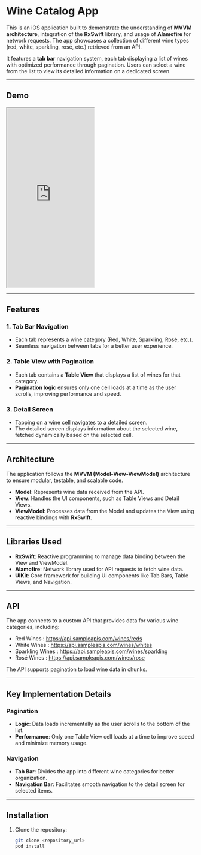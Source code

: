 # Wine Catalog App

This is an iOS application built to demonstrate the understanding of **MVVM architecture**, integration of the **RxSwift** library, and usage of **Alamofire** for network requests. The app showcases a collection of different wine types (red, white, sparkling, rosé, etc.) retrieved from an API. 

It features a **tab bar** navigation system, each tab displaying a list of wines with optimized performance through pagination. Users can select a wine from the list to view its detailed information on a dedicated screen.

---

## Demo

<iframe 
    src="https://drive.google.com/file/d/1wLJh-Oz1ObATLleNvmrS-3CMEU3HK_Ud/preview" 
    width="233" 
    height="480" 
    allow="autoplay">
</iframe>


---

## Features

### 1. Tab Bar Navigation
- Each tab represents a wine category (Red, White, Sparkling, Rosé, etc.).
- Seamless navigation between tabs for a better user experience.

### 2. Table View with Pagination
- Each tab contains a **Table View** that displays a list of wines for that category.
- **Pagination logic** ensures only one cell loads at a time as the user scrolls, improving performance and speed.

### 3. Detail Screen
- Tapping on a wine cell navigates to a detailed screen.
- The detailed screen displays information about the selected wine, fetched dynamically based on the selected cell.

---

## Architecture
The application follows the **MVVM (Model-View-ViewModel)** architecture to ensure modular, testable, and scalable code.

- **Model**: Represents wine data received from the API.
- **View**: Handles the UI components, such as Table Views and Detail Views.
- **ViewModel**: Processes data from the Model and updates the View using reactive bindings with **RxSwift**.

---

## Libraries Used

- **RxSwift**: Reactive programming to manage data binding between the View and ViewModel.
- **Alamofire**: Network library used for API requests to fetch wine data.
- **UIKit**: Core framework for building UI components like Tab Bars, Table Views, and Navigation.

---

## API
The app connects to a custom API that provides data for various wine categories, including:
- Red Wines : https://api.sampleapis.com/wines/reds
- White Wines : https://api.sampleapis.com/wines/whites
- Sparkling Wines : https://api.sampleapis.com/wines/sparkling
- Rosé Wines : https://api.sampleapis.com/wines/rose

The API supports pagination to load wine data in chunks.

---

## Key Implementation Details

### Pagination
- **Logic**: Data loads incrementally as the user scrolls to the bottom of the list.
- **Performance**: Only one Table View cell loads at a time to improve speed and minimize memory usage.

### Navigation
- **Tab Bar**: Divides the app into different wine categories for better organization.
- **Navigation Bar**: Facilitates smooth navigation to the detail screen for selected items.

---

## Installation

1. Clone the repository:
   ```bash
   git clone <repository_url>
   pod install

   

   
